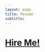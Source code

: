 ```yaml
---
layout: page
title: Resume
subtitle: 
---
```

# [Hire Me!](https://github.com/ElectronicToast/electronictoast.github.io/blob/master/resources/sun_ray_resume.pdf)
